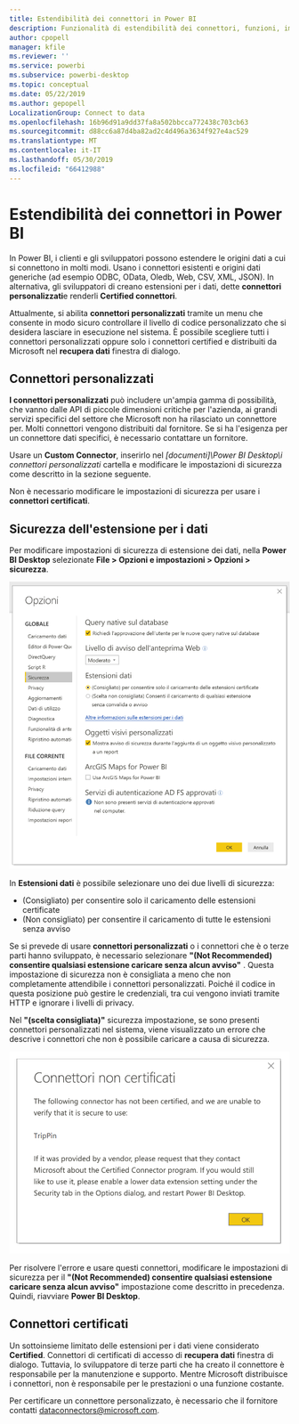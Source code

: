 ```yaml
---
title: Estendibilità dei connettori in Power BI
description: Funzionalità di estendibilità dei connettori, funzioni, impostazioni di sicurezza e connettori certificati
author: cpopell
manager: kfile
ms.reviewer: ''
ms.service: powerbi
ms.subservice: powerbi-desktop
ms.topic: conceptual
ms.date: 05/22/2019
ms.author: gepopell
LocalizationGroup: Connect to data
ms.openlocfilehash: 16b96d91a9dd37fa8a502bbcca772438c703cb63
ms.sourcegitcommit: d88cc6a87d4ba82ad2c4d496a3634f927e4ac529
ms.translationtype: MT
ms.contentlocale: it-IT
ms.lasthandoff: 05/30/2019
ms.locfileid: "66412988"
---
```

# <a name="connector-extensibility-in-power-bi"></a>Estendibilità dei connettori in Power BI

In Power BI, i clienti e gli sviluppatori possono estendere le origini dati a cui si connettono in molti modi. Usano i connettori esistenti e origini dati generiche (ad esempio ODBC, OData, Oledb, Web, CSV, XML, JSON). In alternativa, gli sviluppatori di creano estensioni per i dati, dette **connettori personalizzati**e renderli **Certified connettori**.

Attualmente, si abilita **connettori personalizzati** tramite un menu che consente in modo sicuro controllare il livello di codice personalizzato che si desidera lasciare in esecuzione nel sistema. È possibile scegliere tutti i connettori personalizzati oppure solo i connettori certified e distribuiti da Microsoft nel **recupera dati** finestra di dialogo.

## <a name="custom-connectors"></a>Connettori personalizzati

**I connettori personalizzati** può includere un'ampia gamma di possibilità, che vanno dalle API di piccole dimensioni critiche per l'azienda, ai grandi servizi specifici del settore che Microsoft non ha rilasciato un connettore per. Molti connettori vengono distribuiti dal fornitore. Se si ha l'esigenza per un connettore dati specifici, è necessario contattare un fornitore.

Usare un **Custom Connector**, inserirlo nel  *\[documenti]\\Power BI Desktop\\i connettori personalizzati* cartella e modificare le impostazioni di sicurezza come descritto in la sezione seguente.

Non è necessario modificare le impostazioni di sicurezza per usare i **connettori certificati**.

## <a name="data-extension-security"></a>Sicurezza dell'estensione per i dati

Per modificare impostazioni di sicurezza di estensione dei dati, nella **Power BI Desktop** selezionate **File > Opzioni e impostazioni > Opzioni > sicurezza**.

![Controllare se si desidera caricare i connettori personalizzati con le opzioni di sicurezza di estensione dei dati](media/desktop-connector-extensibility/data-extension-security-1.png)

In **Estensioni dati** è possibile selezionare uno dei due livelli di sicurezza:

* (Consigliato) per consentire solo il caricamento delle estensioni certificate
* (Non consigliato) per consentire il caricamento di tutte le estensioni senza avviso

Se si prevede di usare **connettori personalizzati** o i connettori che è o terze parti hanno sviluppato, è necessario selezionare **"(Not Recommended) consentire qualsiasi estensione caricare senza alcun avviso"** . Questa impostazione di sicurezza non è consigliata a meno che non completamente attendibile i connettori personalizzati. Poiché il codice in questa posizione può gestire le credenziali, tra cui vengono inviati tramite HTTP e ignorare i livelli di privacy.

Nel **"(scelta consigliata)"** sicurezza impostazione, se sono presenti connettori personalizzati nel sistema, viene visualizzato un errore che descrive i connettori che non è possibile caricare a causa di sicurezza.

![Una finestra di dialogo vengono descritti i connettori personalizzati che non è possibile caricare a causa di impostazioni di sicurezza, in questo caso TripPin](media/desktop-connector-extensibility/data-extension-security-2.png)

Per risolvere l'errore e usare questi connettori, modificare le impostazioni di sicurezza per il **"(Not Recommended) consentire qualsiasi estensione caricare senza alcun avviso"** impostazione come descritto in precedenza. Quindi, riavviare **Power BI Desktop**.

## <a name="certified-connectors"></a>Connettori certificati

Un sottoinsieme limitato delle estensioni per i dati viene considerato **Certified**. Connettori di certificati di accesso di **recupera dati** finestra di dialogo. Tuttavia, lo sviluppatore di terze parti che ha creato il connettore è responsabile per la manutenzione e supporto. Mentre Microsoft distribuisce i connettori, non è responsabile per le prestazioni o una funzione costante.

Per certificare un connettore personalizzato, è necessario che il fornitore contatti dataconnectors@microsoft.com.
